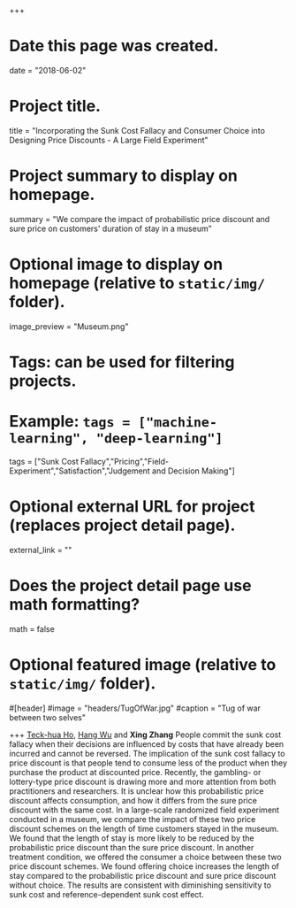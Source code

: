 +++
# Date this page was created.
date = "2018-06-02"

# Project title.
title = "Incorporating the Sunk Cost Fallacy and Consumer Choice into Designing Price Discounts - A Large Field Experiment"

# Project summary to display on homepage.
summary = "We compare the impact of probabilistic price discount and sure price on customers' duration of stay in a museum"

# Optional image to display on homepage (relative to `static/img/` folder).
image_preview = "Museum.png"

# Tags: can be used for filtering projects.
# Example: `tags = ["machine-learning", "deep-learning"]`
tags = ["Sunk Cost Fallacy","Pricing","Field-Experiment","Satisfaction","Judgement and Decision Making"]

# Optional external URL for project (replaces project detail page).
external_link = ""

# Does the project detail page use math formatting?
math = false

# Optional featured image (relative to `static/img/` folder).
#[header]
#image = "headers/TugOfWar.jpg"
#caption = "Tug of war between two selves"

+++
[Teck-hua Ho](http://teckho.com), [Hang Wu](https://hangwu.weebly.com/) and **Xing Zhang**
People commit the sunk cost fallacy when their decisions are influenced by costs that have already been incurred and cannot be reversed. The implication of the sunk cost fallacy to price discount is that people tend to consume less of the product when they purchase the product at discounted price. Recently, the gambling- or lottery-type price discount is drawing more and more attention from both practitioners and researchers. It is unclear how this probabilistic price discount affects consumption, and how it differs from the sure price discount with the same cost. In a large-scale randomized field experiment conducted in a museum, we compare the impact of these two price discount schemes on the length of time customers stayed in the museum. We found that the length of stay is more likely to be reduced by the probabilistic price discount than the sure price discount. In another treatment condition, we offered the consumer a choice between these two price discount schemes. We found offering choice increases the length of stay compared to the probabilistic price discount and sure price discount without choice. The results are consistent with diminishing sensitivity to sunk cost and reference-dependent sunk cost effect.
